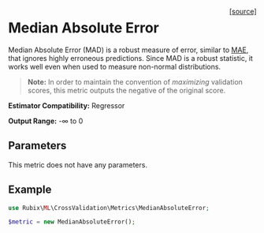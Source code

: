 <span style="float:right;"><a href="https://github.com/RubixML/RubixML/blob/master/src/CrossValidation/Metrics/MedianAbsoluteError.php">[source]</a></span>

# Median Absolute Error
Median Absolute Error (MAD) is a robust measure of error, similar to [MAE](mean-absolute-error.md), that ignores highly erroneous predictions. Since MAD is a robust statistic, it works well even when used to measure non-normal distributions.

> **Note:** In order to maintain the convention of *maximizing* validation scores, this metric outputs the negative of the original score.

**Estimator Compatibility:** Regressor

**Output Range:** -∞ to 0

## Parameters
This metric does not have any parameters.

## Example
```php
use Rubix\ML\CrossValidation\Metrics\MedianAbsoluteError;

$metric = new MedianAbsoluteError();
```